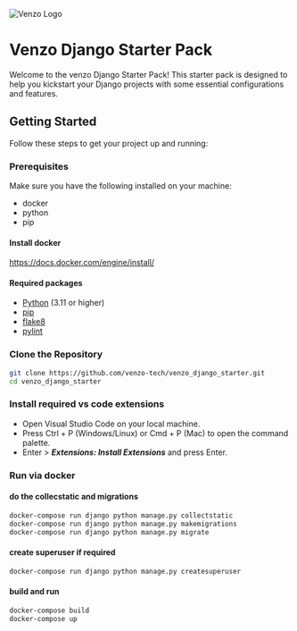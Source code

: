 
![Venzo Logo](https://venzotechnologies.com/static/media/logo.20c3af3bf8b6aedba1ed0e68ca927882.svg)

# Venzo Django Starter Pack

Welcome to the venzo Django Starter Pack! This starter pack is designed to help you kickstart your Django projects with some essential configurations and features.

## Getting Started

Follow these steps to get your project up and running:

### Prerequisites

Make sure you have the following installed on your machine:
- docker 
- python
- pip

#### Install docker 

https://docs.docker.com/engine/install/



#### Required packages
- [Python](https://www.python.org/downloads/) (3.11 or higher)
- [pip](https://pip.pypa.io/en/stable/installation/)
- [flake8](https://pypi.org/project/flake8/)
- [pylint](https://pypi.org/project/pylint/)


### Clone the Repository
```bash
git clone https://github.com/venzo-tech/venzo_django_starter.git
cd venzo_django_starter
```


### Install required vs code extensions
- Open Visual Studio Code on your local machine.
- Press Ctrl + P (Windows/Linux) or Cmd + P (Mac) to open the command palette.
- Enter > ***Extensions: Install Extensions*** and press Enter.


### Run via docker 

#### do the collecstatic and migrations
```bash
docker-compose run django python manage.py collectstatic
docker-compose run django python manage.py makemigrations
docker-compose run django python manage.py migrate
```


#### create superuser if required

```bash
docker-compose run django python manage.py createsuperuser
```

#### build and run
```bash
docker-compose build
docker-compose up
```


